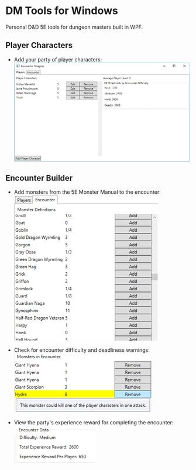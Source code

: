 # DM Tools for Windows
Personal D&amp;D 5E tools for dungeon masters built in WPF.

## Player Characters

- Add your party of player characters:
![Player Characters List](https://raw.githubusercontent.com/weslo/dm-tools-wpf/master/readme/players.png)

## Encounter Builder

- Add monsters from the 5E Monster Manual to the encounter:
![Monsters List](https://raw.githubusercontent.com/weslo/dm-tools-wpf/master/readme/monsters.png)

- Check for encounter difficulty and deadliness warnings:
![Warnings](https://raw.githubusercontent.com/weslo/dm-tools-wpf/master/readme/danger.png)

- View the party's experience reward for completing the encounter:
![Encounter Rewards](https://raw.githubusercontent.com/weslo/dm-tools-wpf/master/readme/data.png)
